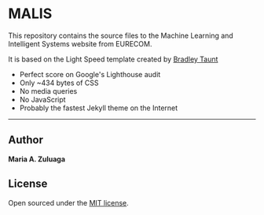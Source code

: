 # MALIS

This repository contains the source files to the Machine Learning and Intelligent Systems website from EURECOM.

It is based on the Light Speed template created by [Bradley Taunt](https://github.com/bradleytaunt)

* Perfect score on Google's Lighthouse audit
* Only ~434 bytes of CSS
* No media queries
* No JavaScript
* Probably the fastest Jekyll theme on the Internet

-----

## Author

**Maria A. Zuluaga**

## License

Open sourced under the [MIT license](LICENSE.md).


